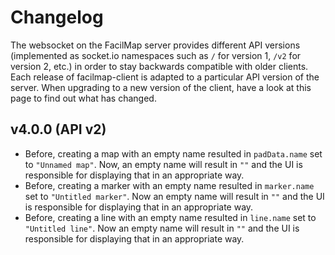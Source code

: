 # Changelog

The websocket on the FacilMap server provides different API versions (implemented as socket.io namespaces such as `/` for version 1, `/v2` for version 2, etc.) in order to stay backwards compatible with older clients. Each release of facilmap-client is adapted to a particular API version of the server. When upgrading to a new version of the client, have a look at this page to find out what has changed.

## v4.0.0 (API v2)

* Before, creating a map with an empty name resulted in `padData.name` set to `"Unnamed map"`. Now, an empty name will result in `""` and the UI is responsible for displaying that in an appropriate way.
* Before, creating a marker with an empty name resulted in `marker.name` set to `"Untitled marker"`. Now an empty name will result in `""` and the UI is responsible for displaying that in an appropriate way.
* Before, creating a line with an empty name resulted in `line.name` set to `"Untitled line"`. Now an empty name will result in `""` and the UI is responsible for displaying that in an appropriate way.